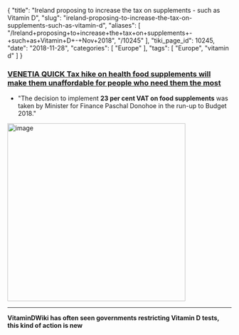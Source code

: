 {
    "title": "Ireland proposing to increase the tax on supplements - such as Vitamin D",
    "slug": "ireland-proposing-to-increase-the-tax-on-supplements-such-as-vitamin-d",
    "aliases": [
        "/Ireland+proposing+to+increase+the+tax+on+supplements+-+such+as+Vitamin+D+-+Nov+2018",
        "/10245"
    ],
    "tiki_page_id": 10245,
    "date": "2018-11-28",
    "categories": [
        "Europe"
    ],
    "tags": [
        "Europe",
        "vitamin d"
    ]
}


### [VENETIA QUICK Tax hike on health food supplements will make them unaffordable for people who need them the most](https://www.thesun.ie/news/3445492/tax-hike-health-food-supplements-unaffordable/)

* "The decision to implement  **23 per cent VAT on food supplements**  was taken by Minister for Finance Paschal Donohoe in the run-up to Budget 2018."

<img src="https://d378j1rmrlek7x.cloudfront.net/attachments/jpeg/ireland-tax.jpg" alt="image" width="400">

---

 **VitaminDWiki has often seen governments restricting Vitamin D tests, this kind of action is new**